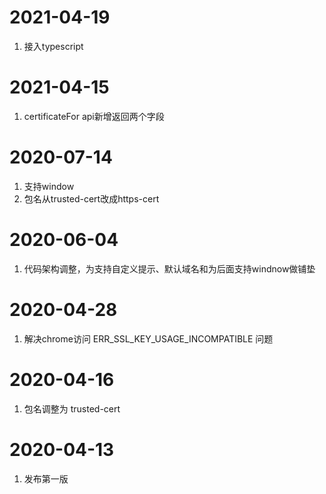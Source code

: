 # 2021-04-19
1. 接入typescript

# 2021-04-15
1. certificateFor api新增返回两个字段

# 2020-07-14
1. 支持window
2. 包名从trusted-cert改成https-cert

# 2020-06-04
1. 代码架构调整，为支持自定义提示、默认域名和为后面支持windnow做铺垫

# 2020-04-28
1. 解决chrome访问 ERR_SSL_KEY_USAGE_INCOMPATIBLE 问题

# 2020-04-16
1. 包名调整为 trusted-cert

# 2020-04-13
1. 发布第一版
